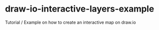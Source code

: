 # draw-io-interactive-layers-example
Tutorial / Example on how to create an interactive map on draw.io
